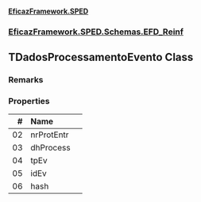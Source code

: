 #### [EficazFramework.SPED](EficazFrameworkSPED.md 'EficazFramework SPED')
### [EficazFramework.SPED.Schemas.EFD_Reinf](EficazFramework.SPED.Schemas.EFD_Reinf.md 'EficazFramework.SPED.Schemas.EFD_Reinf')

## TDadosProcessamentoEvento Class

### Remarks
### Properties

| # | Name | |
| ---: | :--- | :--- |
| 02 | nrProtEntr |  |
| 03 | dhProcess |  |
| 04 | tpEv |  |
| 05 | idEv |  |
| 06 | hash |  |
